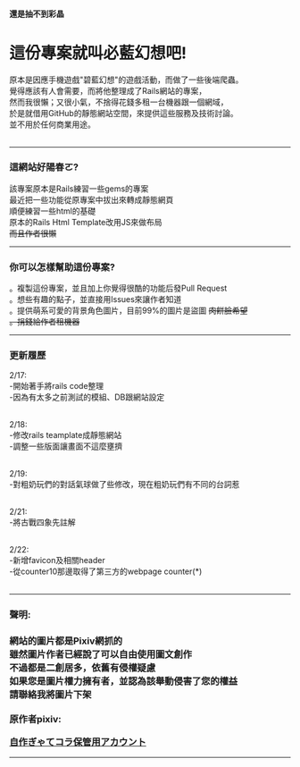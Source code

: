
<h4>還是抽不到彩晶</h4>
<h1>這份專案就叫必藍幻想吧!</h1>
<p>
原本是因應手機遊戲"碧藍幻想"的遊戲活動，而做了一些後端爬蟲。</br>
覺得應該有人會需要，而將他整理成了Rails網站的專案，</br>
然而我很懶；又很小氣，不捨得花錢多租一台機器跟一個網域，</br>
於是就借用GitHub的靜態網站空間，來提供這些服務及技術討論。</br>
並不用於任何商業用途。</br>
</br>
</p>

---

<h3>這網站好陽春ㄛ?</h3>
<p>該專案原本是Rails練習一些gems的專案</br>
最近把一些功能從原專案中拔出來轉成靜態網頁</br>
順便練習一些html的基礎</br>
原本的Rails Html Template改用JS來做布局</br>
<del>而且作者很懶</del>
</p>

---

<h3>你可以怎樣幫助這份專案?</h3>
<p>
。複製這份專案，並且加上你覺得很酷的功能后發Pull Request</br>
。想些有趣的點子，並直接用Issues來讓作者知道</br>
。提供萌系可愛的背景角色圖片，目前99%的圖片是盜圖 <del>肉餅臉希望</del></br>
<del>。捐錢給作者租機器</del> 
</p>

---

<h3>更新履歷</h3>
2/17:</br>
-開始著手將rails code整理</br>
-因為有太多之前測試的模組、DB跟網站設定</br>
</br>

2/18:</br>
-修改rails teamplate成靜態網站</br>
-調整一些版面讓畫面不這麼壅擠</br>
</br>

2/19:</br>
-對粗奶玩們的對話氣球做了些修改，現在粗奶玩們有不同的台詞惹</br>
</br>

2/21:</br>
-將古戰四象先註解</br>
</br>

2/22:</br>
-新增favicon及相關header</br>
-從counter10那邊取得了第三方的webpage counter(*)</br>
</br>
</p>

---

<h3>聲明:<h3>
<p>
網站的圖片都是Pixiv網抓的</br>
雖然圖片作者已經說了可以自由使用圖文創作</br>
不過都是二創居多，依舊有侵權疑慮</br>
如果您是圖片權力擁有者，並認為該舉動侵害了您的權益</br>
請聯絡我將圖片下架</br>
</br>
原作者pixiv:</br>
</p>
<a href='http://www.pixiv.net/member.php?id=10573346'>自作ぎゃてコラ保管用アカウント</a></br>

---